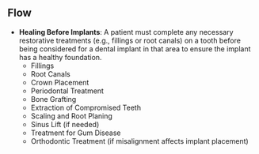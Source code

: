 ## Flow

- **Healing Before Implants**: A patient must complete any necessary restorative treatments (e.g., fillings or root canals) on a tooth before being considered for a dental implant in that area to ensure the implant has a healthy foundation.
  - Fillings
  - Root Canals
  - Crown Placement
  - Periodontal Treatment
  - Bone Grafting
  - Extraction of Compromised Teeth
  - Scaling and Root Planing
  - Sinus Lift (if needed)
  - Treatment for Gum Disease
  - Orthodontic Treatment (if misalignment affects implant placement)
